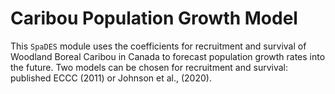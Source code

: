 # Caribou Population Growth Model

This `SpaDES` module uses the coefficients for recruitment and survival of Woodland Boreal Caribou in Canada to forecast population growth rates into the future.
Two models can be chosen for recruitment and survival: published ECCC (2011) or Johnson et al., (2020).
